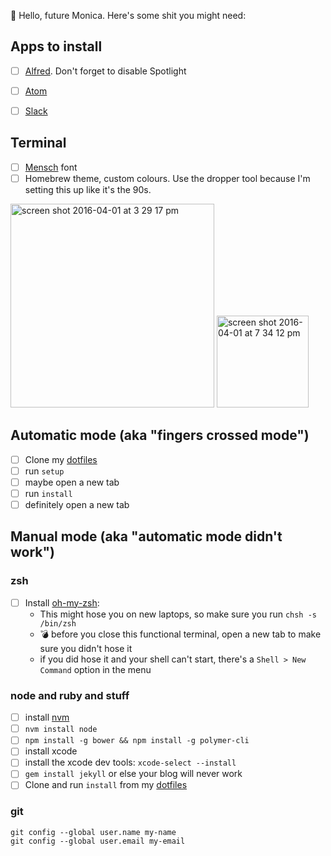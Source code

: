 💁 Hello, future Monica. Here's some shit you might need:

## Apps to install

- [ ] [Alfred](https://www.alfredapp.com/). Don't forget to disable Spotlight
- [ ] [Atom](https://atom.io)
- [ ] [Slack](https://slack.com)


## Terminal
- [ ] [Mensch](http://robey.lag.net/2010/06/21/mensch-font.html) font
- [ ] Homebrew theme, custom colours. Use the dropper tool because I'm setting this up like it's the 90s.
<img width="326" alt="screen shot 2016-04-01 at 3 29 17 pm" src="https://cloud.githubusercontent.com/assets/1369170/14221858/f6610220-f81e-11e5-8c97-12f4f62c0cbe.png">
<img width="147" alt="screen shot 2016-04-01 at 7 34 12 pm" src="https://cloud.githubusercontent.com/assets/1369170/14223964/bb0b8822-f840-11e5-957c-975bdb5f2889.png">

## Automatic mode (aka "fingers crossed mode")
- [ ] Clone my [dotfiles](https://github.com/notwaldorf/.not-quite.dotfiles)
- [ ] run `setup`
- [ ] maybe open a new tab
- [ ] run `install`
- [ ] definitely open a new tab

## Manual mode (aka "automatic mode didn't work")
### zsh
- [ ] Install [oh-my-zsh](https://github.com/robbyrussell/oh-my-zsh):
    - This might hose you on new laptops, so make sure you run `chsh -s /bin/zsh`
    - 💣 before you close this functional terminal, open a new tab to make sure you didn't hose it
    - if you did hose it and your shell can't start, there's a `Shell > New Command` option in the menu

### node and ruby and stuff
- [ ] install [nvm](https://github.com/creationix/nvm)
- [ ] `nvm install node`
- [ ] `npm install -g bower && npm install -g polymer-cli`
- [ ] install xcode
- [ ] install the xcode dev tools: `xcode-select --install`
- [ ] `gem install jekyll` or else your blog will never work
- [ ] Clone and run `install` from my  [dotfiles](https://github.com/notwaldorf/.not-quite.dotfiles)

### git
```
git config --global user.name my-name
git config --global user.email my-email
```

